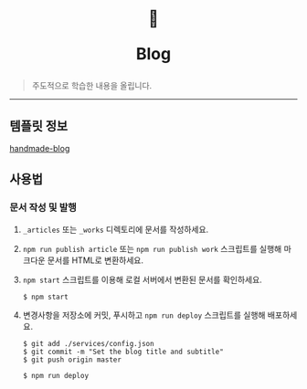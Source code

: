 <div align="center">
  <h1>

  🐬

  Blog

  </h1>

</div>

> 주도적으로 학습한 내용을 올립니다. 

---
## 템플릿 정보
[handmade-blog](https://github.com/parksb/handmade-blog)

## 사용법

### 문서 작성 및 발행

1. `_articles` 또는 `_works` 디렉토리에 문서를 작성하세요.

2. `npm run publish article` 또는 `npm run publish work` 스크립트를 실행해 마크다운 문서를 HTML로 변환하세요.

3. `npm start` 스크립트를 이용해 로컬 서버에서 변환된 문서를 확인하세요.

    ```shell script
    $ npm start
    ```

4. 변경사항을 저장소에 커밋, 푸시하고 `npm run deploy` 스크립트를 실행해 배포하세요.

   ```shell script
   $ git add ./services/config.json
   $ git commit -m "Set the blog title and subtitle"
   $ git push origin master
   ```
    ```shell script
    $ npm run deploy
    ```
